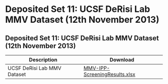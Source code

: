 # Deposited Set 11: UCSF DeRisi Lab MMV Dataset \(12th November 2013\)

## Deposited Set 11: UCSF DeRisi Lab MMV Dataset \(12th November 2013\)

| Description | Download |
| --- | --- |
| UCSF DeRisi Lab MMV Dataset | [MMV-IPP-ScreeningResults.xlsx](ftp://ftp.ebi.ac.uk/pub/databases/chembl/ChEMBLNTD/set11_ucsf_pf/MMV-IPP-ScreeningResults.xlsx) |

